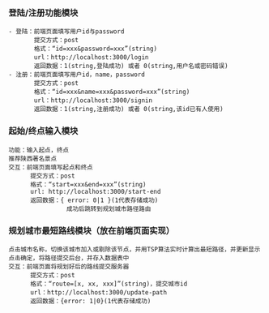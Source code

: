### 登陆/注册功能模块
    - 登陆：前端页面填写用户id与password
	       提交方式：post
           格式：“id=xxx&password=xxx”(string)
           url：http://localhost:3000/login
           返回数据：1(string,登陆成功) 或者 0(string,用户名或密码错误)
    - 注册：前端页面填写用户id，name，password
	       提交方式：post
	       格式：“id=xxx&name=xxx&password=xxx”(string)
	       url：http://localhost:3000/signin
           返回数据：1(string,注册成功) 或者 0(string,该id已有人使用)

### 起始/终点输入模块
    功能：输入起点，终点
    推荐陕西著名景点
    交互：前端页面填写起点和终点
          提交方式：post
          格式：“start=xxx&end=xxx”(string)
          url: http://localhost:3000/start-end
          返回数据：{ error: 0|1 }(1代表存储成功)
                    成功后跳转到规划城市路径路由
### 规划城市最短路线模块（放在前端页面实现）
    点击城市名称，切换该城市加入或剔除该节点，并用TSP算法实时计算出最短路径，并更新显示
    点击确定，将路径提交后台，并存入数据表中
    交互：前端页面将规划好后的路线提交服务器
          提交方式：post
          格式：“route=[x, xx, xxx]”(string)，提交城市id
          url：http://localhost:3000/update-path
          返回数据：{error: 1|0}(1代表存储成功)